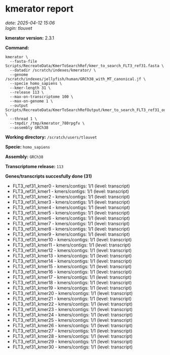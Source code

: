 # kmerator report
*date: 2025-04-12 15:06*  
*login: tlouvet*

**kmerator version:** 2.3.1

**Command:**

```
kmerator \
  --fasta-file Scripts/RecreateData/KmerToSearchRef/kmer_to_search_FLT3_ref31.fasta \
  --datadir /scratch/indexes/kmerator/ \
  --genome /scratch/indexes/jellyfish/human/GRCh38_with_MT_canonical.jf \
  --specie homo_sapiens \
  --kmer-length 31 \
  --release 113 \
  --max-on-transcriptome 100 \
  --max-on-genome 1 \
  --output Scripts/RecreateData/KmerToSearchRefOutput/kmer_to_search_FLT3_ref31_output \
  --thread 1 \
  --tmpdir /tmp/kmerator_780rpgfv \
  --assembly GRCh38
```

**Working directory:** `/scratch/users/tlouvet`

**Specie:** `homo_sapiens`

**Assembly:** `GRCh38`

**Transcriptome release:** `113`

**Genes/transcripts succesfully done (31)**

- FLT3_ref31_kmer0 - kmers/contigs: 1/1 (level: transcript)
- FLT3_ref31_kmer1 - kmers/contigs: 1/1 (level: transcript)
- FLT3_ref31_kmer2 - kmers/contigs: 1/1 (level: transcript)
- FLT3_ref31_kmer3 - kmers/contigs: 1/1 (level: transcript)
- FLT3_ref31_kmer4 - kmers/contigs: 1/1 (level: transcript)
- FLT3_ref31_kmer5 - kmers/contigs: 1/1 (level: transcript)
- FLT3_ref31_kmer6 - kmers/contigs: 1/1 (level: transcript)
- FLT3_ref31_kmer7 - kmers/contigs: 1/1 (level: transcript)
- FLT3_ref31_kmer8 - kmers/contigs: 1/1 (level: transcript)
- FLT3_ref31_kmer9 - kmers/contigs: 1/1 (level: transcript)
- FLT3_ref31_kmer10 - kmers/contigs: 1/1 (level: transcript)
- FLT3_ref31_kmer11 - kmers/contigs: 1/1 (level: transcript)
- FLT3_ref31_kmer12 - kmers/contigs: 1/1 (level: transcript)
- FLT3_ref31_kmer13 - kmers/contigs: 1/1 (level: transcript)
- FLT3_ref31_kmer14 - kmers/contigs: 1/1 (level: transcript)
- FLT3_ref31_kmer15 - kmers/contigs: 1/1 (level: transcript)
- FLT3_ref31_kmer16 - kmers/contigs: 1/1 (level: transcript)
- FLT3_ref31_kmer17 - kmers/contigs: 1/1 (level: transcript)
- FLT3_ref31_kmer18 - kmers/contigs: 1/1 (level: transcript)
- FLT3_ref31_kmer19 - kmers/contigs: 1/1 (level: transcript)
- FLT3_ref31_kmer20 - kmers/contigs: 1/1 (level: transcript)
- FLT3_ref31_kmer21 - kmers/contigs: 1/1 (level: transcript)
- FLT3_ref31_kmer22 - kmers/contigs: 1/1 (level: transcript)
- FLT3_ref31_kmer23 - kmers/contigs: 1/1 (level: transcript)
- FLT3_ref31_kmer24 - kmers/contigs: 1/1 (level: transcript)
- FLT3_ref31_kmer25 - kmers/contigs: 1/1 (level: transcript)
- FLT3_ref31_kmer26 - kmers/contigs: 1/1 (level: transcript)
- FLT3_ref31_kmer27 - kmers/contigs: 1/1 (level: transcript)
- FLT3_ref31_kmer28 - kmers/contigs: 1/1 (level: transcript)
- FLT3_ref31_kmer29 - kmers/contigs: 1/1 (level: transcript)
- FLT3_ref31_kmer30 - kmers/contigs: 1/1 (level: transcript)
